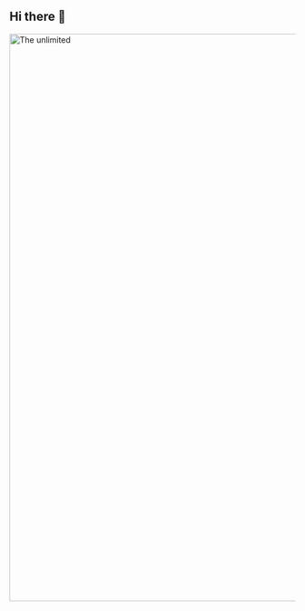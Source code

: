 ## Hi there 👋

<img srt = "https://github.com/PavelVNazarov/PavelVNazarov/blob/main/hello-hi.gif" alt="The unlimited" width="1000"> 
